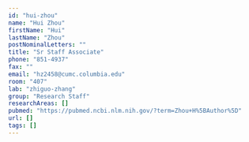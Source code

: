 ```yaml
---
id: "hui-zhou"
name: "Hui Zhou"
firstName: "Hui"
lastName: "Zhou"
postNominalLetters: ""
title: "Sr Staff Associate"
phone: "851-4937"
fax: ""
email: "hz2458@cumc.columbia.edu"
room: "407"
lab: "zhiguo-zhang"
group: "Research Staff"
researchAreas: []
pubmed: "https://pubmed.ncbi.nlm.nih.gov/?term=Zhou+H%5BAuthor%5D"
url: []
tags: []
---
```

